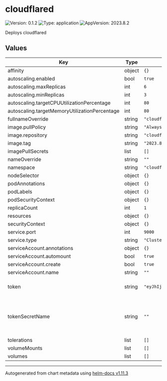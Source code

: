 # cloudflared

![Version: 0.1.2](https://img.shields.io/badge/Version-0.1.2-informational?style=flat-square) ![Type: application](https://img.shields.io/badge/Type-application-informational?style=flat-square) ![AppVersion: 2023.8.2](https://img.shields.io/badge/AppVersion-2023.8.2-informational?style=flat-square)

Deploys cloudflared

## Values

| Key | Type | Default | Description |
|-----|------|---------|-------------|
| affinity | object | `{}` |  |
| autoscaling.enabled | bool | `true` |  |
| autoscaling.maxReplicas | int | `6` |  |
| autoscaling.minReplicas | int | `3` |  |
| autoscaling.targetCPUUtilizationPercentage | int | `80` |  |
| autoscaling.targetMemoryUtilizationPercentage | int | `80` |  |
| fullnameOverride | string | `"cloudflared"` |  |
| image.pullPolicy | string | `"Always"` |  |
| image.repository | string | `"cloudflare/cloudflared"` |  |
| image.tag | string | `"2023.8.2"` |  |
| imagePullSecrets | list | `[]` |  |
| nameOverride | string | `""` |  |
| namespace | string | `"cloudflared"` |  |
| nodeSelector | object | `{}` |  |
| podAnnotations | object | `{}` |  |
| podLabels | object | `{}` |  |
| podSecurityContext | object | `{}` |  |
| replicaCount | int | `1` |  |
| resources | object | `{}` |  |
| securityContext | object | `{}` |  |
| service.port | int | `9000` |  |
| service.type | string | `"ClusterIP"` |  |
| serviceAccount.annotations | object | `{}` |  |
| serviceAccount.automount | bool | `true` |  |
| serviceAccount.create | bool | `true` |  |
| serviceAccount.name | string | `""` |  |
| token | string | `"eyJhIjoiZDdjMjdjYTIwOWI4MGM4OTdhMGZkNmFlZDhmMzhlYjIiLCJ0IjoiYmQxNDY0NDYtYmU4NC00ZDVmLWFjZDMtYmVkMmFjYjc2ZGQ4IiwicyI6Ik1EWmlNMkkzWVdNdFlqWXdZeTAwWkdZekxUbG1NREl0TkdGalpHWTNOR1ZqTnpReCJ9"` | cloudflared plain text token |
| tokenSecretName | string | `""` | existing secret that contains the cloudflared token |
| tolerations | list | `[]` |  |
| volumeMounts | list | `[]` |  |
| volumes | list | `[]` |  |

----------------------------------------------
Autogenerated from chart metadata using [helm-docs v1.11.3](https://github.com/norwoodj/helm-docs/releases/v1.11.3)
